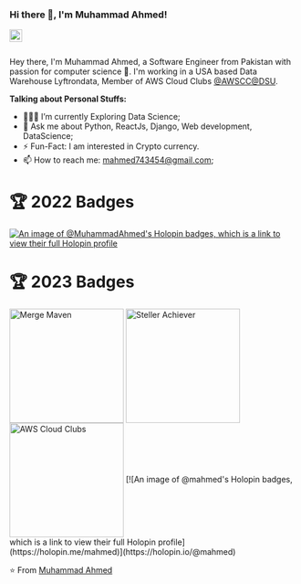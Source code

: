 ### Hi there 👋, I'm Muhammad Ahmed!

<a href="https://www.linkedin.com/in/muhammad-ahmed02/">
  <img align="left" alt="Ahmed's LinkdeIn" width="22px" src="https://cdn.jsdelivr.net/npm/simple-icons@v3/icons/linkedin.svg" />
</a>

<br />
<br />

Hey there, I'm Muhammad Ahmed, a Software Engineer from Pakistan with passion for computer science 🚀. I'm working in a USA based Data Warehouse Lyftrondata, Member of AWS Cloud Clubs [@AWSCC@DSU](https://www.linkedin.com/company/awscc-dsu/).

**Talking about Personal Stuffs:**

- 👨🏽‍🌱 I’m currently Exploring Data Science; 
- 💬 Ask me about Python, ReactJs, Django, Web development, DataScience;
- ⚡️ Fun-Fact: I am interested in Crypto currency. 
- 📫 How to reach me: mahmed743454@gmail.com;

# 🏆 2022 Badges
[![An image of @MuhammadAhmed's Holopin badges, which is a link to view their full Holopin profile](https://holopin.me/mahmed)](https://holopin.io/@mahmed)
  
# 🏆 2023 Badges
<img align="center" alt="Merge Maven" width="200px" src="https://user-images.githubusercontent.com/62604251/232333243-9dc6034a-398b-4a95-8db5-b4205190c536.jpeg" />
<img align="center" alt="Steller Achiever" width="200px" src="https://github.com/muhammad-ahmed02/muhammad-ahmed02/assets/62604251/faf0539b-4a97-4259-ae44-36d2ccdfe586" />
<img align="center" alt="AWS Cloud Clubs" width="200px" src="https://github.com/muhammad-ahmed02/muhammad-ahmed02/assets/62604251/b8d3c5c7-f7d7-4f22-9d81-c4861d095ca5" />
[![An image of @mahmed's Holopin badges, which is a link to view their full Holopin profile](https://holopin.me/mahmed)](https://holopin.io/@mahmed)

⭐️ From [Muhammad Ahmed](https://mahmed.netlify.app)
